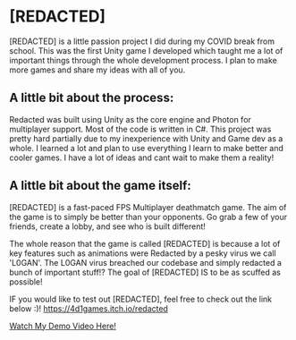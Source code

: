 # [REDACTED]
 
[REDACTED] is a little passion project I did during my COVID break from school. 
This was the first Unity game I developed which taught me a lot of important things 
through the whole development process. I plan to make more games and share my ideas 
with all of you.  

## A little bit about the process:

Redacted was built using Unity as the core engine and Photon for multiplayer support. Most of the code
is written in C#. This project was pretty hard partially due to my inexperience with Unity and Game dev as a whole.
I learned a lot and plan to use everything I learn to make better and cooler games. I have a lot of ideas and cant 
wait to make them a reality!

## A little bit about the game itself:

[REDACTED] is a fast-paced FPS Multiplayer deathmatch game. 
The aim of the game is to simply be better than your opponents. 
Go grab a few of your friends, create a lobby, and see who is built different!

The whole reason that the game is called  [REDACTED]  is because a lot of key features such 
as animations were Redacted by a pesky virus we call 'L0GAN'. The L0GAN  virus breached our 
codebase and simply redacted a bunch of important stuff!? The goal of [REDACTED] IS to be as 
scuffed as possible!

IF you would like to test out [REDACTED], feel free to check out the link below :)!
https://4d1games.itch.io/redacted


[Watch My Demo Video Here!](https://www.youtube.com/watch?v=0CjtybXXuxo "[REDACTED] Demo Video")

